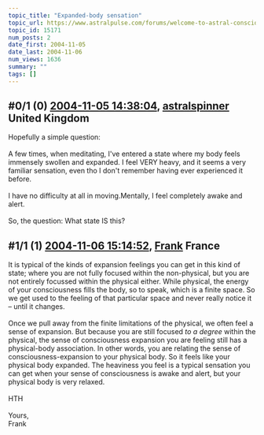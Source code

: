 ```yaml
---
topic_title: "Expanded-body sensation"
topic_url: https://www.astralpulse.com/forums/welcome-to-astral-consciousness!/expanded-body-sensation
topic_id: 15171
num_posts: 2
date_first: 2004-11-05
date_last: 2004-11-06
num_views: 1636
summary: ""
tags: []
---
```


## \#0/1 (0) [2004-11-05 14:38:04](https://www.astralpulse.com/forums/index.php?msg=132559), [astralspinner](https://www.astralpulse.com/forums/profile/?u=888) United Kingdom ##
<section>
Hopefully a simple question:
<br>
<br>
A few times, when meditating, I've entered a state where my body feels immensely swollen and expanded. I feel VERY heavy, and it seems a very familiar sensation, even tho I don't remember having ever experienced it before.
<br>
<br>
I have no difficulty at all in moving.Mentally, I feel completely awake and alert.
<br>
<br>
So, the question: What state IS this?
</section>

## \#1/1 (1) [2004-11-06 15:14:52](https://www.astralpulse.com/forums/index.php?msg=132703), [Frank](https://www.astralpulse.com/forums/profile/?u=359) France ##
<section>
It is typical of the kinds of expansion feelings you can get in this kind of state; where you are not fully focused within the non-physical, but you are not entirely focussed within the physical either. While physical, the energy of your consciousness fills the body, so to speak, which is a finite space. So we get used to the feeling of that particular space and never really notice it – until it changes.
<br>
<br>
Once we pull away from the finite limitations of the physical, we often feel a sense of expansion. But because you are still focused
<i>
 to a degree
</i>
within the physical, the sense of consciousness expansion you are feeling still has a physical-body association. In other words, you are relating the sense of consciousness-expansion to your physical body. So it feels like your physical body expanded. The heaviness you feel is a typical sensation you can get when your sense of consciousness is awake and alert, but your physical body is very relaxed.
<br>
<br>
HTH
<br>
<br>
Yours,
<br>
Frank
</section>